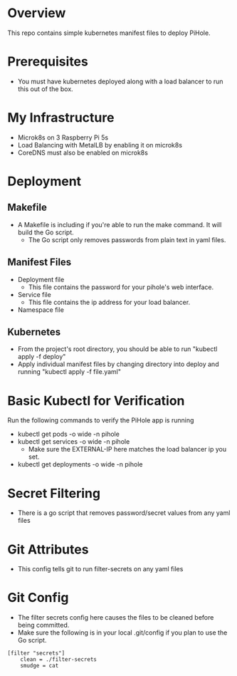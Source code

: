 # Overview
This repo contains simple kubernetes manifest files to deploy PiHole.

# Prerequisites
* You must have kubernetes deployed along with a load balancer to run this out of the box.

# My Infrastructure
* Microk8s on 3 Raspberry Pi 5s
* Load Balancing with MetalLB by enabling it on microk8s
* CoreDNS must also be enabled on microk8s

# Deployment
## Makefile
* A Makefile is including if you're able to run the make command. It will build the Go script.
    * The Go script only removes passwords from plain text in yaml files.
## Manifest Files
* Deployment file
    * This file contains the password for your pihole's web interface.
* Service file
    * This file contains the ip address for your load balancer.
* Namespace file
## Kubernetes
* From the project's root directory, you should be able to run "kubectl apply -f deploy"
* Apply individual manifest files by changing directory into deploy and running "kubectl apply -f file.yaml"

# Basic Kubectl for Verification
Run the following commands to verify the PiHole app is running
* kubectl get pods -o wide -n pihole
* kubectl get services -o wide -n pihole
    * Make sure the EXTERNAL-IP here matches the load balancer ip you set.
* kubectl get deployments -o wide -n pihole

# Secret Filtering
* There is a go script that removes password/secret values from any yaml files

# Git Attributes
* This config tells git to run filter-secrets on any yaml files

# Git Config
* The filter secrets config here causes the files to be cleaned before being committed.
* Make sure the following is in your local .git/config if you plan to use the Go script.
```
[filter "secrets"]
    clean = ./filter-secrets
    smudge = cat
```